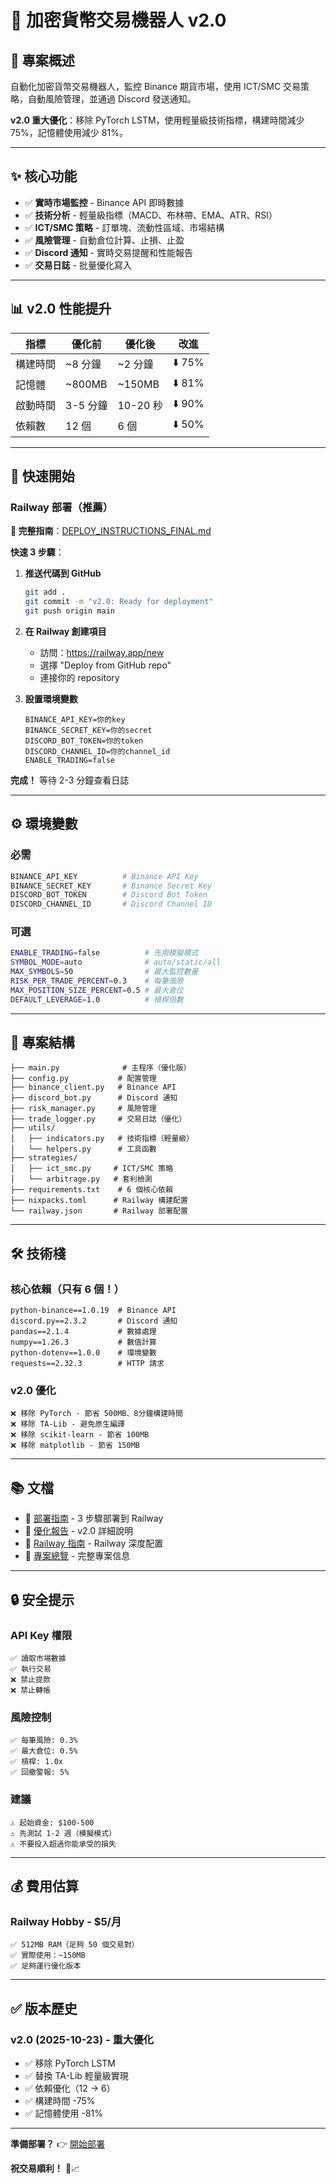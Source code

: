 # 🤖 加密貨幣交易機器人 v2.0

## 🎯 專案概述

自動化加密貨幣交易機器人，監控 Binance 期貨市場，使用 ICT/SMC 交易策略，自動風險管理，並通過 Discord 發送通知。

**v2.0 重大優化**：移除 PyTorch LSTM，使用輕量級技術指標，構建時間減少 75%，記憶體使用減少 81%。

---

## ✨ 核心功能

- ✅ **實時市場監控** - Binance API 即時數據
- ✅ **技術分析** - 輕量級指標（MACD、布林帶、EMA、ATR、RSI）
- ✅ **ICT/SMC 策略** - 訂單塊、流動性區域、市場結構
- ✅ **風險管理** - 自動倉位計算、止損、止盈
- ✅ **Discord 通知** - 實時交易提醒和性能報告
- ✅ **交易日誌** - 批量優化寫入

---

## 📊 v2.0 性能提升

| 指標 | 優化前 | 優化後 | 改進 |
|------|--------|--------|------|
| 構建時間 | ~8 分鐘 | ~2 分鐘 | ⬇️ 75% |
| 記憶體 | ~800MB | ~150MB | ⬇️ 81% |
| 啟動時間 | 3-5 分鐘 | 10-20 秒 | ⬇️ 90% |
| 依賴數 | 12 個 | 6 個 | ⬇️ 50% |

---

## 🚀 快速開始

### Railway 部署（推薦）

**📖 完整指南**：[DEPLOY_INSTRUCTIONS_FINAL.md](DEPLOY_INSTRUCTIONS_FINAL.md)

**快速 3 步驟**：

1. **推送代碼到 GitHub**
   ```bash
   git add .
   git commit -m "v2.0: Ready for deployment"
   git push origin main
   ```

2. **在 Railway 創建項目**
   - 訪問：https://railway.app/new
   - 選擇 "Deploy from GitHub repo"
   - 連接你的 repository

3. **設置環境變數**
   ```
   BINANCE_API_KEY=你的key
   BINANCE_SECRET_KEY=你的secret
   DISCORD_BOT_TOKEN=你的token
   DISCORD_CHANNEL_ID=你的channel_id
   ENABLE_TRADING=false
   ```

**完成！** 等待 2-3 分鐘查看日誌

---

## ⚙️ 環境變數

### 必需
```bash
BINANCE_API_KEY          # Binance API Key
BINANCE_SECRET_KEY       # Binance Secret Key
DISCORD_BOT_TOKEN        # Discord Bot Token
DISCORD_CHANNEL_ID       # Discord Channel ID
```

### 可選
```bash
ENABLE_TRADING=false          # 先用模擬模式
SYMBOL_MODE=auto              # auto/static/all
MAX_SYMBOLS=50                # 最大監控數量
RISK_PER_TRADE_PERCENT=0.3    # 每筆風險
MAX_POSITION_SIZE_PERCENT=0.5 # 最大倉位
DEFAULT_LEVERAGE=1.0          # 槓桿倍數
```

---

## 📁 專案結構

```
├── main.py              # 主程序（優化版）
├── config.py           # 配置管理
├── binance_client.py   # Binance API
├── discord_bot.py      # Discord 通知
├── risk_manager.py     # 風險管理
├── trade_logger.py     # 交易日誌（優化）
├── utils/
│   ├── indicators.py   # 技術指標（輕量級）
│   └── helpers.py      # 工具函數
├── strategies/
│   ├── ict_smc.py     # ICT/SMC 策略
│   └── arbitrage.py   # 套利檢測
├── requirements.txt    # 6 個核心依賴
├── nixpacks.toml      # Railway 構建配置
└── railway.json       # Railway 部署配置
```

---

## 🛠️ 技術棧

### 核心依賴（只有 6 個！）
```
python-binance==1.0.19  # Binance API
discord.py==2.3.2       # Discord 通知
pandas==2.1.4           # 數據處理
numpy==1.26.3           # 數值計算
python-dotenv==1.0.0    # 環境變數
requests==2.32.3        # HTTP 請求
```

### v2.0 優化
```
❌ 移除 PyTorch - 節省 500MB、8分鐘構建時間
❌ 移除 TA-Lib - 避免原生編譯
❌ 移除 scikit-learn - 節省 100MB
❌ 移除 matplotlib - 節省 150MB
```

---

## 📚 文檔

- 📖 [部署指南](DEPLOY_INSTRUCTIONS_FINAL.md) - 3 步驟部署到 Railway
- 📖 [優化報告](CODE_OPTIMIZATION_REPORT.md) - v2.0 詳細說明
- 📖 [Railway 指南](RAILWAY_DEPLOYMENT_GUIDE.md) - Railway 深度配置
- 📖 [專案總覽](replit.md) - 完整專案信息

---

## 🔒 安全提示

### API Key 權限
```
✅ 讀取市場數據
✅ 執行交易
❌ 禁止提款
❌ 禁止轉帳
```

### 風險控制
```
✅ 每筆風險: 0.3%
✅ 最大倉位: 0.5%
✅ 槓桿: 1.0x
✅ 回撤警報: 5%
```

### 建議
```
⚠️ 起始資金: $100-500
⚠️ 先測試 1-2 週（模擬模式）
⚠️ 不要投入超過你能承受的損失
```

---

## 💰 費用估算

### Railway Hobby - $5/月
```
✅ 512MB RAM（足夠 50 個交易對）
✅ 實際使用：~150MB
✅ 足夠運行優化版本
```

---

## ✅ 版本歷史

### v2.0 (2025-10-23) - 重大優化
- ✅ 移除 PyTorch LSTM
- ✅ 替換 TA-Lib 輕量級實現
- ✅ 依賴優化（12 → 6）
- ✅ 構建時間 -75%
- ✅ 記憶體使用 -81%

---

**準備部署？** 👉 [開始部署](DEPLOY_INSTRUCTIONS_FINAL.md)

**祝交易順利！** 🚀📈
